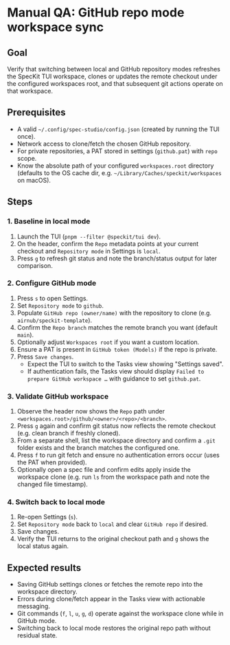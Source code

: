 # Manual QA: GitHub repo mode workspace sync

## Goal
Verify that switching between local and GitHub repository modes refreshes the SpecKit TUI workspace, clones or updates the remote checkout under the configured workspaces root, and that subsequent git actions operate on that workspace.

## Prerequisites
- A valid `~/.config/spec-studio/config.json` (created by running the TUI once).
- Network access to clone/fetch the chosen GitHub repository.
- For private repositories, a PAT stored in settings (`github.pat`) with `repo` scope.
- Know the absolute path of your configured `workspaces.root` directory (defaults to the OS cache dir, e.g. `~/Library/Caches/speckit/workspaces` on macOS).

## Steps

### 1. Baseline in local mode
1. Launch the TUI (`pnpm --filter @speckit/tui dev`).
2. On the header, confirm the `Repo` metadata points at your current checkout and `Repository mode` in Settings is `local`.
3. Press `g` to refresh git status and note the branch/status output for later comparison.

### 2. Configure GitHub mode
1. Press `s` to open Settings.
2. Set `Repository mode` to `github`.
3. Populate `GitHub repo (owner/name)` with the repository to clone (e.g. `airnub/speckit-template`).
4. Confirm the `Repo branch` matches the remote branch you want (default `main`).
5. Optionally adjust `Workspaces root` if you want a custom location.
6. Ensure a PAT is present in `GitHub token (Models)` if the repo is private.
7. Press `Save changes`.
   - Expect the TUI to switch to the Tasks view showing "Settings saved".
   - If authentication fails, the Tasks view should display `Failed to prepare GitHub workspace …` with guidance to set `github.pat`.

### 3. Validate GitHub workspace
1. Observe the header now shows the `Repo` path under `<workspaces.root>/github/<owner>/<repo>/<branch>`.
2. Press `g` again and confirm git status now reflects the remote checkout (e.g. clean branch if freshly cloned).
3. From a separate shell, list the workspace directory and confirm a `.git` folder exists and the branch matches the configured one.
4. Press `f` to run git fetch and ensure no authentication errors occur (uses the PAT when provided).
5. Optionally open a spec file and confirm edits apply inside the workspace clone (e.g. run `ls` from the workspace path and note the changed file timestamp).

### 4. Switch back to local mode
1. Re-open Settings (`s`).
2. Set `Repository mode` back to `local` and clear `GitHub repo` if desired.
3. Save changes.
4. Verify the TUI returns to the original checkout path and `g` shows the local status again.

## Expected results
- Saving GitHub settings clones or fetches the remote repo into the workspace directory.
- Errors during clone/fetch appear in the Tasks view with actionable messaging.
- Git commands (`f`, `l`, `u`, `g`, `d`) operate against the workspace clone while in GitHub mode.
- Switching back to local mode restores the original repo path without residual state.
